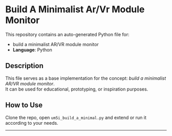 # Build A Minimalist Ar/Vr Module Monitor

This repository contains an auto-generated Python file for:

- build a minimalist AR/VR module monitor
- **Language**: Python

## Description

This file serves as a base implementation for the concept: *build a minimalist AR/VR module monitor*.  
It can be used for educational, prototyping, or inspiration purposes.

## How to Use

Clone the repo, open `um5i_build_a_minimal.py` and extend or run it according to your needs.

---


